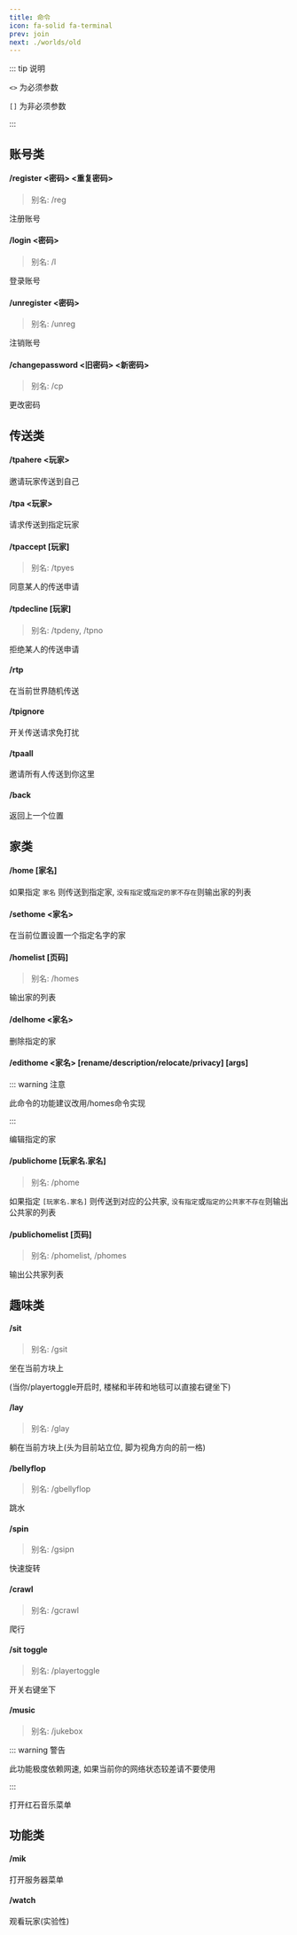 ```yaml
---
title: 命令
icon: fa-solid fa-terminal
prev: join
next: ./worlds/old
---
```


::: tip 说明

`<>` 为必须参数

`[]` 为非必须参数

:::

## 账号类

#### **/register <密码> <重复密码>**

> 别名: /reg

注册账号

#### **/login <密码>**

> 别名: /l

登录账号

#### **/unregister <密码>**

> 别名: /unreg

注销账号

#### **/changepassword <旧密码> <新密码>**

> 别名: /cp

更改密码

## 传送类

#### **/tpahere <玩家>**

邀请玩家传送到自己

#### **/tpa <玩家>**

请求传送到指定玩家

#### **/tpaccept [玩家]**

> 别名: /tpyes

同意某人的传送申请

#### **/tpdecline [玩家]**

> 别名: /tpdeny, /tpno

拒绝某人的传送申请

#### **/rtp**

在当前世界随机传送

#### **/tpignore**

开关传送请求免打扰

#### **/tpaall**

邀请所有人传送到你这里

#### **/back**

返回上一个位置

## 家类

#### **/home [家名]**

如果指定 `家名` 则传送到指定家, `没有指定`或`指定的家不存在`则输出家的列表

#### **/sethome <家名>**

在当前位置设置一个指定名字的家

#### **/homelist [页码]**

> 别名: /homes

输出家的列表

#### **/delhome <家名>**

删除指定的家

#### **/edithome <家名> [rename/description/relocate/privacy] [args]**

::: warning 注意

此命令的功能建议改用/homes命令实现

:::

编辑指定的家

#### **/publichome [玩家名.家名]**

> 别名: /phome

如果指定 `[玩家名.家名]` 则传送到对应的公共家, `没有指定`或`指定的公共家不存在`则输出公共家的列表

#### **/publichomelist [页码]**

> 别名: /phomelist, /phomes

输出公共家列表

## 趣味类

#### **/sit**

> 别名: /gsit

坐在当前方块上

(当你/playertoggle开启时, 楼梯和半砖和地毯可以直接右键坐下)

#### **/lay**

> 别名: /glay

躺在当前方块上(头为目前站立位, 脚为视角方向的前一格)

#### **/bellyflop**

> 别名: /gbellyflop

跳水

#### **/spin**

> 别名: /gsipn

快速旋转

#### **/crawl**

> 别名: /gcrawl

爬行

#### **/sit toggle**

> 别名: /playertoggle

开关右键坐下

#### **/music**

> 别名: /jukebox

::: warning 警告

此功能极度依赖网速, 如果当前你的网络状态较差请不要使用

:::

打开红石音乐菜单

## 功能类

#### **/mik**

打开服务器菜单

#### **/watch**

观看玩家(实验性)
